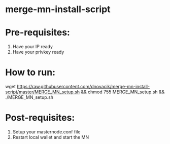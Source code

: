 # merge-mn-install-script

# Pre-requisites:
1. Have your IP ready
2. Have your privkey ready

# How to run:
wget https://raw.githubusercontent.com/dnovacik/merge-mn-install-script/master/MERGE_MN_setup.sh && chmod 755 MERGE_MN_setup.sh && ./MERGE_MN_setup.sh

# Post-requisites:
1. Setup your masternode.conf file
2. Restart local wallet and start the MN
